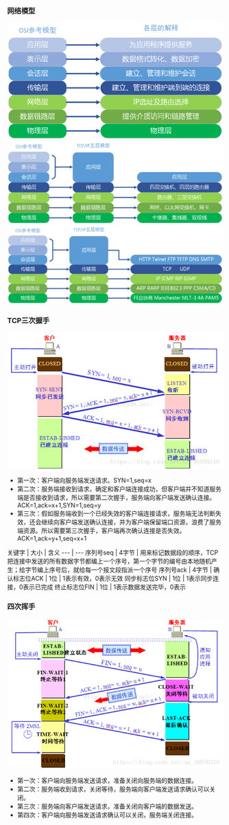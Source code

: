### 网络模型
![](https://github.com/gxd523/note/raw/master/pic/network_1.png)
![](https://github.com/gxd523/note/raw/master/pic/network_2.png)
![](https://github.com/gxd523/note/raw/master/pic/network_3.png)

### TCP三次握手
![](https://github.com/gxd523/note/raw/master/pic/three_times_handshake.png)

* 第一次：客户端向服务端发送请求。SYN=1,seq=x
* 第二次：服务端接收到请求，确定和客户端连接成功，但客户端并不知道服务端是否接收到请求，所以需要第二次握手，服务端向客户端发送确认连接。ACK=1,ack=x+1,SYN=1,seq=y
* 第三次：假如服务端收到一个已经失效的客户端连接请求，服务端无法判断失效，还会继续向客户端发送确认连接，并为客户端保留端口资源，浪费了服务端资源。所以需要第三次握手，客户端再次确认连接是否失效。ACK=1,ack=y+1,seq=x+1

关键字 | 大小 | 含义
--- | ---
序列号seq | 4字节 | 用来标记数据段的顺序，TCP把连接中发送的所有数据字节都编上一个序号，第一个字节的编号由本地随机产生；给字节编上序号后，就给每一个报文段指派一个序号
序列号ack | 4字节 | 
确认标志位ACK | 1位 | 1表示有效，0表示无效
同步标志位SYN | 1位 | 1表示同步连接，0表示已完成
终止标志位FIN | 1位 | 1表示数据发送完毕，0表示

### 四次挥手
![](https://github.com/gxd523/note/raw/master/pic/four_times_wave.png)

* 第一次：客户端向服务端发送请求，准备关闭向服务端的数据连接。
* 第二次：服务端收到请求，关闭等待，服务端向客户端发送请求确认可以关闭。
* 第三次：服务端向客户端发送请求，准备关闭向客户端的数据发送。
* 第四次：客户端向服务端发送请求确认可以关闭，服务端关闭连接。
